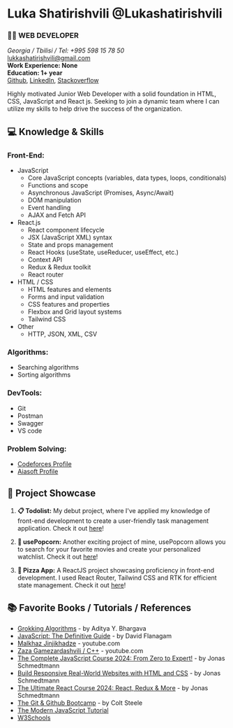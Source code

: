 # Luka Shatirishvili @Lukashatirishvili

### 👨‍💻 WEB DEVELOPER 

*Georgia / Tbilisi / Tel: +995 598 15 78 50* <br/> 
lukkashatirishvili@gmail.com <br/> 
**Work Experience: None** <br/>
**Education: 1+ year** <br/>
[Github](https://github.com/Lukashatirishvili), [LinkedIn](https://www.linkedin.com/in/luka-shatirishvili-a5861a223/), [Stackoverflow](https://stackoverflow.com/users/21602692/luka-shatirishvili)

Highly motivated Junior Web Developer with a solid foundation in HTML, CSS, JavaScript and React js. Seeking to join a dynamic team where I can utilize my skills to help drive the success of the organization.

## 💻 Knowledge & Skills

### **Front-End:** 
  - JavaScript
    - Core JavaScript concepts (variables, data types, loops, conditionals)
    - Functions and scope
    - Asynchronous JavaScript (Promises, Async/Await)
    - DOM manipulation
    - Event handling
    - AJAX and Fetch API
  - React.js
    - React component lifecycle
    - JSX (JavaScript XML) syntax
    - State and props management
    - React Hooks (useState, useReducer, useEffect, etc.)
    - Context API
    - Redux & Redux toolkit
    - React router
  - HTML / CSS
    - HTML features and elements
    - Forms and input validation
    - CSS features and properties
    - Flexbox and Grid layout systems
    - Tailwind CSS
  - Other 
    - HTTP, JSON, XML, CSV
### **Algorithms:**
  - Searching algorithms
  - Sorting algorithms
### **DevTools:**
  -  Git
  -  Postman
  -  Swagger
  -  VS code
### **Problem Solving:** 
  - [Codeforces Profile](https://codeforces.com/profile/Lukashatirishvili)
  - [Aiasoft Profile](https://www.aiasoft.ge/profile/Lukashatirishvili)

## 🚀 Project Showcase

1. **📋 Todolist:** My debut project, where I've applied my knowledge of front-end development to create a user-friendly task management application. Check it out [here](https://todolist-app-two-rust.vercel.app/)!

2. **🍿 usePopcorn:** Another exciting project of mine, usePopcorn allows you to search for your favorite movies and create your personalized watchlist. Check it out [here](https://usepopcorn-app-five.vercel.app/)!

3. **🍕 Pizza App:** A ReactJS project showcasing proficiency in front-end development. I used React Router, Tailwind CSS and RTK for efficient state management. Check it out [here](https://orderpizza-app.vercel.app/)!

## 📚 Favorite Books / Tutorials / References

* [Grokking Algorithms](https://g.co/kgs/8Xn1b4) - by Aditya Y. Bhargava
* [JavaScript: The Definitive Guide](https://g.co/kgs/Mj7qkx) - by David Flanagam
* [Malkhaz Jinjikhadze](https://www.youtube.com/playlist?list=PL2XGvKfYRbDvWZ2YNf-dVHp5Ak3EXAxd8) - youtube.com
* [Zaza Gamezardashvili / C++](https://www.youtube.com/playlist?list=PLJTvi6Vq8-z8GgVyxJq7dTnuFxSFPYVcJ) - youtube.com
* [The Complete JavaScript Course 2024: From Zero to Expert!](https://www.udemy.com/course/the-complete-javascript-course/) - by Jonas Schmedtmann
* [Build Responsive Real-World Websites with HTML and CSS](https://www.udemy.com/course/design-and-develop-a-killer-website-with-html5-and-css3/) - by Jonas Schmedtmann
* [The Ultimate React Course 2024: React, Redux & More](https://www.udemy.com/course/the-ultimate-react-course/) - by Jonas Schmedtmann
* [The Git & Github Bootcamp](https://www.udemy.com/course/git-and-github-bootcamp/) - by Colt Steele
* [The Modern JavaScript Tutorial](https://javascript.info/)
* [W3Schools](https://www.w3schools.com/js/default.asp)

